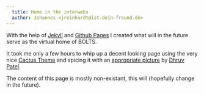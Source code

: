 ```yaml
---
  title: Home in the interwebs
  author: Johannes <jreinhardt@ist-dein-freund.de>
---
```


With the help of [Jekyll](http://jekyllrb.com/) and [Github
Pages](http://pages.github.com/) I created what will in the future serve as the
virtual home of BOLTS.

<!-- more -->

It took me only a few hours to whip up a decent looking page using the very
nice [Cactus Theme](https://github.com/Wolfr/cactus-jekyll-theme) and spicing
it with an [appropriate
picture](http://www.flickr.com/photos/dkpphotography/9468970843)
by [Dhruv Patel](http://www.flickr.com/photos/dkpphotography/).

The content of this page is mostly non-existant, this will (hopefully change in
the future).

